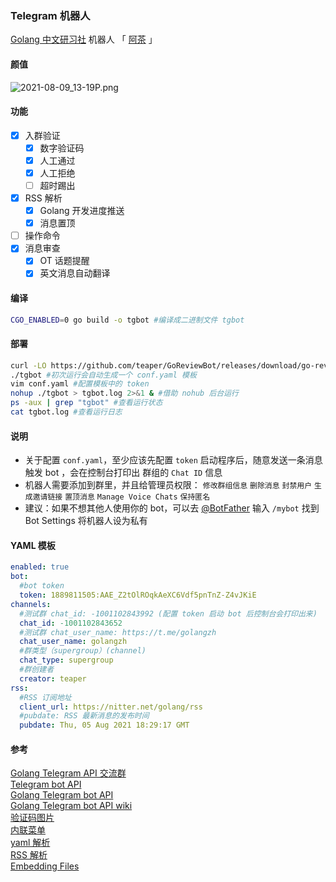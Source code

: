### Telegram 机器人
[Golang 中文研习社](https://t.me/golangzh) 机器人 「 [阿茶](https://t.me/GoReviewBot) 」  
#### 颜值
![2021-08-09_13-19P.png](http://ww1.sinaimg.cn/large/006kWbIogy1gtagxo66p4j607g09ywgd02.jpg)  
#### 功能  
- [x] 入群验证  
    - [x] 数字验证码  
    - [x] 人工通过  
    - [x] 人工拒绝  
    - [ ] 超时踢出  
- [x] RSS 解析  
    - [x] Golang 开发进度推送  
    - [x] 消息置顶  
- [ ] 操作命令  
- [x] 消息审查  
    - [x] OT 话题提醒  
    - [x] 英文消息自动翻译
#### 编译
```bash
CGO_ENABLED=0 go build -o tgbot #编译成二进制文件 tgbot
```
#### 部署
```bash
curl -LO https://github.com/teaper/GoReviewBot/releases/download/go-review-bot/tgbot #下载程序
./tgbot #初次运行会自动生成一个 conf.yaml 模板
vim conf.yaml #配置模板中的 token 
nohup ./tgbot > tgbot.log 2>&1 & #借助 nohub 后台运行
ps -aux | grep "tgbot" #查看运行状态
cat tgbot.log #查看运行日志
```
#### 说明  
* 关于配置 `conf.yaml`，至少应该先配置 `token` 启动程序后，随意发送一条消息触发 bot ，会在控制台打印出 群组的 `Chat ID` 信息
* 机器人需要添加到群里，并且给管理员权限： `修改群组信息` `删除消息` `封禁用户` `生成邀请链接` `置顶消息` `Manage Voice Chats` `保持匿名`
* 建议：如果不想其他人使用你的 bot，可以去 [@BotFather](https://t.me/botfather) 输入 `/mybot` 找到 Bot Settings 将机器人设为私有

#### YAML 模板
```yaml
enabled: true
bot:
  #bot token
  token: 1889811505:AAE_Z2tOlROqkAeXC6Vdf5pnTnZ-Z4vJKiE
channels:
  #测试群 chat_id: -1001102843992 (配置 token 启动 bot 后控制台会打印出来)
  chat_id: -1001102843652
  #测试群 chat_user_name: https://t.me/golangzh
  chat_user_name: golangzh
  #群类型（supergroup）(channel)
  chat_type: supergroup
  #群创建者
  creator: teaper
rss:
  #RSS 订阅地址
  client_url: https://nitter.net/golang/rss
  #pubdate: RSS 最新消息的发布时间
  pubdate: Thu, 05 Aug 2021 18:29:17 GMT
```

#### 参考  
[Golang Telegram API 交流群](https://t.me/go_telegram_bot_api)  
[Telegram bot API](https://core.telegram.org/bots/api)  
[Golang Telegram bot API](https://github.com/go-telegram-bot-api/telegram-bot-api)  
[Golang Telegram bot API wiki](https://github.com/go-telegram-bot-api/telegram-bot-api/wiki)  
[验证码图片](https://count.getloli.com/)  
[内联菜单](https://zwindr.blogspot.com/2018/09/go-telegram-bot_22.html)  
[yaml 解析](https://gopkg.in/yaml.v3)  
[RSS 解析](https://www.youtube.com/watch?v=YynNUr1t6io)  
[Embedding Files](https://pkg.go.dev/embed@master)  





